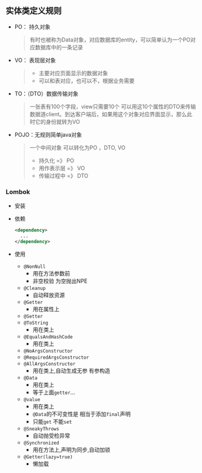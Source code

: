 ## 实体类定义规则

- PO： 持久对象

  > 有时也被称为Data对象，对应数据库的entity，可以简单认为一个PO对应数据库中的一条记录

- VO： 表现层对象

  > - 主要对应页面显示的数据对象
  > - 可以和表对应，也可以不，根据业务需要

- TO：（DTO）数据传输对象

  > 一张表有100个字段，view只需要10个 可以用这10个属性的DTO来传输数据道client。到达客户端后，如果用这个对象对应界面显示，那么此时它的身份就转为VO

- POJO：无规则简单java对象

  > 一个中间对象 可以转化为PO ，DTO, VO
  >
  > - 持久化 =》 PO
  > - 用作表示层 =》 VO
  > - 传输过程中 =》 DTO

### Lombok

- 安装

- 依赖

  ```xml
  <dependency>
  	...
  </dependency>
  ```

- 使用

  - `@NonNull`
    - 用在方法参数前
    - 非空校验 为空抛出NPE
  - `@Cleanup`   
    - 自动释放资源
  - `@Getter`
    - 用在属性上
  - `@Setter`
  - `@ToString`
    - 用在类上
  - `@EqualsAndHashCode`
    - 用在类上
  - `@NoArgsConstructor`
  - `@RequiredArgsConstructor`
  - `@AllArgsConstructor`
    - 用在类上,自动生成无参 有参构造
  - `@Data`
    - 用在类上
    - 等于上面`getter`...
  - `@value`
    - 用在类上
    - `@Data`的不可变性是 相当于添加`final`声明
    - 只能`get` 不能`set`
  - `@SneakyThrows`
    - 自动抛受检异常
  - `@Synchronized`
    - 用在方法上,声明为同步,自动加锁
  - `@Getter(lazy=true)`
    - 懒加载


